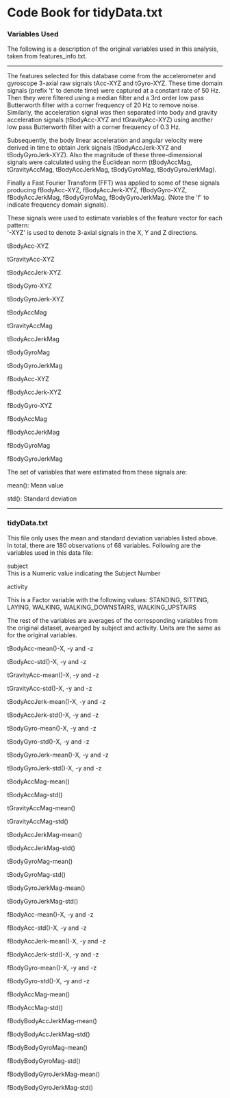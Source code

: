 # Code Book for tidyData.txt

### Variables Used
The following is a description of the original variables used in this analysis, taken from features_info.txt.

<hr/>
The features selected for this database come from the accelerometer and gyroscope 3-axial raw signals tAcc-XYZ and tGyro-XYZ. These time domain signals (prefix 't' to denote time) were captured at a constant rate of 50 Hz. Then they were filtered using a median filter and a 3rd order low pass Butterworth filter with a corner frequency of 20 Hz to remove noise. Similarly, the acceleration signal was then separated into body and gravity acceleration signals (tBodyAcc-XYZ and tGravityAcc-XYZ) using another low pass Butterworth filter with a corner frequency of 0.3 Hz. 

Subsequently, the body linear acceleration and angular velocity were derived in time to obtain Jerk signals (tBodyAccJerk-XYZ and tBodyGyroJerk-XYZ). Also the magnitude of these three-dimensional signals were calculated using the Euclidean norm (tBodyAccMag, tGravityAccMag, tBodyAccJerkMag, tBodyGyroMag, tBodyGyroJerkMag). 

Finally a Fast Fourier Transform (FFT) was applied to some of these signals producing fBodyAcc-XYZ, fBodyAccJerk-XYZ, fBodyGyro-XYZ, fBodyAccJerkMag, fBodyGyroMag, fBodyGyroJerkMag. (Note the 'f' to indicate frequency domain signals). 

These signals were used to estimate variables of the feature vector for each pattern:  
'-XYZ' is used to denote 3-axial signals in the X, Y and Z directions.

tBodyAcc-XYZ

tGravityAcc-XYZ

tBodyAccJerk-XYZ

tBodyGyro-XYZ

tBodyGyroJerk-XYZ

tBodyAccMag

tGravityAccMag

tBodyAccJerkMag

tBodyGyroMag

tBodyGyroJerkMag

fBodyAcc-XYZ

fBodyAccJerk-XYZ

fBodyGyro-XYZ

fBodyAccMag

fBodyAccJerkMag

fBodyGyroMag

fBodyGyroJerkMag


The set of variables that were estimated from these signals are: 

mean(): Mean value

std(): Standard deviation


<hr/>

### tidyData.txt
This file only uses the mean and standard deviation variables listed above. In total, there are 180 observations of 68 variables. Following are the variables used in this data file:

subject			
This is a Numeric value indicating the Subject Number

activity

This is a Factor variable with the following values: 
STANDING, SITTING, LAYING, WALKING, WALKING_DOWNSTAIRS, WALKING_UPSTAIRS

The rest of the variables are averages of the corresponding variables from the original dataset, avearged by subject and activity. Units are the same as for the original variables.

tBodyAcc-mean()-X, -y and -z

tBodyAcc-std()-X, -y and -z

tGravityAcc-mean()-X, -y and -z

tGravityAcc-std()-X, -y and -z

tBodyAccJerk-mean()-X, -y and -z

tBodyAccJerk-std()-X, -y and -z

tBodyGyro-mean()-X, -y and -z

tBodyGyro-std()-X, -y and -z

tBodyGyroJerk-mean()-X, -y and -z

tBodyGyroJerk-std()-X, -y and -z

tBodyAccMag-mean()

tBodyAccMag-std()

tGravityAccMag-mean()

tGravityAccMag-std()

tBodyAccJerkMag-mean()

tBodyAccJerkMag-std()

tBodyGyroMag-mean()

tBodyGyroMag-std()

tBodyGyroJerkMag-mean()

tBodyGyroJerkMag-std()

fBodyAcc-mean()-X, -y and -z

fBodyAcc-std()-X, -y and -z

fBodyAccJerk-mean()-X, -y and -z

fBodyAccJerk-std()-X, -y and -z

fBodyGyro-mean()-X, -y and -z

fBodyGyro-std()-X, -y and -z

fBodyAccMag-mean()

fBodyAccMag-std()

fBodyBodyAccJerkMag-mean()

fBodyBodyAccJerkMag-std()

fBodyBodyGyroMag-mean()

fBodyBodyGyroMag-std()

fBodyBodyGyroJerkMag-mean()

fBodyBodyGyroJerkMag-std()
